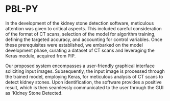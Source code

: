 # PBL-PY

In the development of the kidney stone detection software, meticulous attention was given to critical aspects. This included careful consideration of the format of CT scans, selection of the model for algorithm training, defining the targeted accuracy, and accounting for control variables. Once these prerequisites were established, we embarked on the model development phase, curating a dataset of CT scans and leveraging the Keras module, acquired from PIP.

Our proposed system encompasses a user-friendly graphical interface soliciting input images. Subsequently, the input image is processed through the trained model, employing Keras, for meticulous analysis of CT scans to detect kidney stones. Upon identification, the software provides a positive result, which is then seamlessly communicated to the user through the GUI as 'Kidney Stone Detected.
